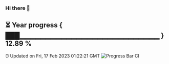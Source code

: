 ### Hi there 👋
⏳ Year progress { ███▁▁▁▁▁▁▁▁▁▁▁▁▁▁▁▁▁▁▁▁▁▁▁▁▁▁▁ } 12.89 %
---
⏰ Updated on Fri, 17 Feb 2023 01:22:21 GMT
![Progress Bar CI](https://github.com/liununu/liununu/workflows/Progress%20Bar%20CI/badge.svg)
